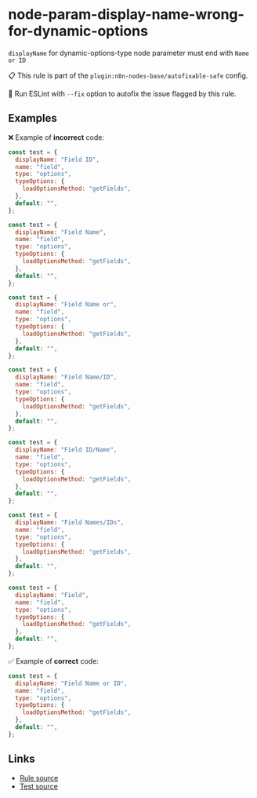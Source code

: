 [//]: # "File generated from a template. Do not edit this file directly."

# node-param-display-name-wrong-for-dynamic-options

`displayName` for dynamic-options-type node parameter must end with `Name or ID`

📋 This rule is part of the `plugin:n8n-nodes-base/autofixable-safe` config.

🔧 Run ESLint with `--fix` option to autofix the issue flagged by this rule.

## Examples

❌ Example of **incorrect** code:

```js
const test = {
  displayName: "Field ID",
  name: "field",
  type: "options",
  typeOptions: {
    loadOptionsMethod: "getFields",
  },
  default: "",
};

const test = {
  displayName: "Field Name",
  name: "field",
  type: "options",
  typeOptions: {
    loadOptionsMethod: "getFields",
  },
  default: "",
};

const test = {
  displayName: "Field Name or",
  name: "field",
  type: "options",
  typeOptions: {
    loadOptionsMethod: "getFields",
  },
  default: "",
};

const test = {
  displayName: "Field Name/ID",
  name: "field",
  type: "options",
  typeOptions: {
    loadOptionsMethod: "getFields",
  },
  default: "",
};

const test = {
  displayName: "Field ID/Name",
  name: "field",
  type: "options",
  typeOptions: {
    loadOptionsMethod: "getFields",
  },
  default: "",
};

const test = {
  displayName: "Field Names/IDs",
  name: "field",
  type: "options",
  typeOptions: {
    loadOptionsMethod: "getFields",
  },
  default: "",
};

const test = {
  displayName: "Field",
  name: "field",
  type: "options",
  typeOptions: {
    loadOptionsMethod: "getFields",
  },
  default: "",
};
```

✅ Example of **correct** code:

```js
const test = {
  displayName: "Field Name or ID",
  name: "field",
  type: "options",
  typeOptions: {
    loadOptionsMethod: "getFields",
  },
  default: "",
};
```

## Links

- [Rule source](../../lib/rules/node-param-display-name-wrong-for-dynamic-options.ts)
- [Test source](../../tests/node-param-display-name-wrong-for-dynamic-options.test.ts)

